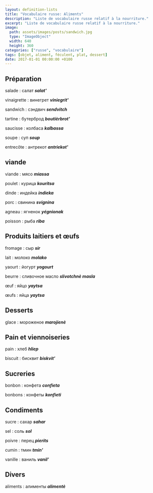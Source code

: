 ```yaml
---
layout: definition-lists
title: "Vocabulaire russe: Aliments"
description: "Liste de vocabulaire russe relatif à la nourriture."
excerpt: "Liste de vocabulaire russe relatif à la nourriture."
image:
  path: assets/images/posts/sandwich.jpg
  type: "ImageObject"
  width: 640
  height: 360
categories: ["russe", "vocabulaire"]
tags: [objet, aliment, féculent, plat, dessert]
date: 2017-01-01 00:00:00 +0100
---
```


## Préparation

salade
: салат
*__salat'__*

vinaigrette
: винегрет
*__viniegrit'__*

sandwich
: сэндвич
*__sendvitch__*

tartine
: бутерброд
*__boutièrbrot'__*

saucisse
: колбаса
*__kalbassa__*

soupe
: суп
*__soup__*

entrecôte
: антрекот
*__antriekot'__*


## viande

viande
: мясо
*__miassa__*

poulet
: курица
*__kouritsa__*

dinde
: индейка
*__indieka__*

porc
: свинина
*__svignina__*

agneau
: ягненок
*__yégnionak__*

poisson
: рыба
*__riba__*


## Produits laitiers et œufs

fromage
: сыр
*__sir__*

lait
: молоко
*__molako__*

yaourt
: йогурт
*__yogourt__*

beurre
: сливочное масло
*__slivotchnè masla__*

œuf
: яйцо
*__yaytsa__*

œufs
: яйца
*__yaytsa__*


## Desserts

glace
: мороженое
*__marojienè__*


## Pain et viennoiseries

pain
: хлеб
*__hliep__*

biscuit
: бисквит
*__biskvit'__*


## Sucreries

bonbon
: конфета
*__confieta__*

bonbons
: конфеты
*__konfieti__*


## Condiments

sucre
: сахар
*__sahar__*

sel
: соль
*__sol__*

poivre
: перец
*__pierits__*

cumin
: тмин
*__tmin'__*

vanille
: ваниль
*__vanil'__*


## Divers

aliments
: алименты
*__alimentè__*
